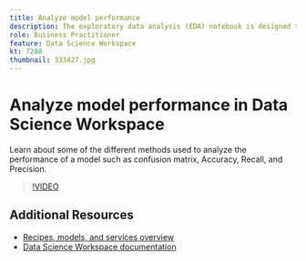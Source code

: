 ```yaml
---
title: Analyze model performance
description: The exploratory data analysis (EDA) notebook is designed to assist you with discovering patterns in data, checking data sanity, and summarizing the relevant data for predictive models.
role: Business Practitioner
feature: Data Science Workspace
kt: 7288
thumbnail: 333427.jpg
---
```


# Analyze model performance in Data Science Workspace

Learn about some of the different methods used to analyze the performance of a model such as confusion matrix, Accuracy, Recall, and Precision.

>[!VIDEO](https://video.tv.adobe.com/v/333427)

## Additional Resources

* [Recipes, models, and services overview](recipes-models-services-overview.md)
* [Data Science Workspace documentation](https://www.adobe.com/go/data-science-overview-en)
